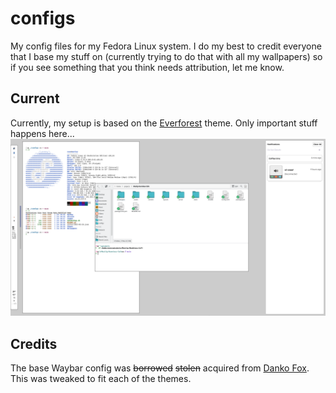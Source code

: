 # configs
My config files for my Fedora Linux system. I do my best to credit everyone that I base my stuff on (currently trying to do that with all my wallpapers) so if you see something that you think needs attribution, let me know.

## Current
Currently, my setup is based on the [Everforest](https://github.com/sainnhe/everforest/tree/master) theme. Only important stuff happens here...
![Monochrome rice](images/rice_monochrome.png)

## Credits
The base Waybar config was ~~borrowed~~ ~~stolen~~ acquired from [Danko Fox](https://github.com/DankChoir). This was tweaked to fit each of the themes.
